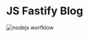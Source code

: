# JS Fastify Blog
![nodejs worfklow](https://github.com/ereshidov/ci-test/actions/workflows/nodejs.yml/badge.svg)
